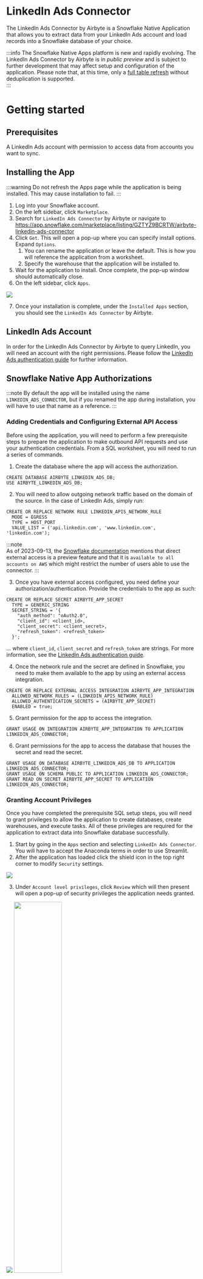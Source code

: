 # LinkedIn Ads Connector

The LinkedIn Ads Connector by Airbyte is a Snowflake Native Application that allows you to extract data from your LinkedIn Ads account and load records into a Snowflake database of your choice.

:::info
The Snowflake Native Apps platform is new and rapidly evolving. The LinkedIn Ads Connector by Airbyte is in _public preview_ and is subject to further development that may affect setup and configuration of the application. Please note that, at this time, only a [full table refresh](../understanding-airbyte/connections/full-refresh-overwrite.md) without deduplication is supported.  
:::

# Getting started

## Prerequisites
A LinkedIn Ads account with permission to access data from accounts you want to sync.

## Installing the App

:::warning
Do not refresh the Apps page while the application is being installed. This may cause installation to fail.
:::

1. Log into your Snowflake account.
2. On the left sidebar, click `Marketplace`.
3. Search for `LinkedIn Ads Connector` by Airbyte or navigate to https://app.snowflake.com/marketplace/listing/GZTYZ9BCRTW/airbyte-linkedin-ads-connector
4. Click `Get`. This will open a pop-up where you can specify install options. Expand `Options`.
    1. You can rename the application or leave the default. This is how you will reference the application from a worksheet.
    2. Specify the warehouse that the application will be installed to.
5. Wait for the application to install. Once complete, the pop-up window should automatically close.
6. On the left sidebar, click `Apps`.

![](./linkedin-ads-app-install.png)

7. Once your installation is complete, under the `Installed Apps` section, you should see the `LinkedIn Ads Connector` by Airbyte. 

## LinkedIn Ads Account
In order for the LinkedIn Ads Connector by Airbyte to query LinkedIn, you will need an account with the right permissions. Please follow the [LinkedIn Ads authentication guide](https://docs.airbyte.com/integrations/sources/linkedin-ads/#set-up-linkedin-ads-authentication-airbyte-open-source) for further information.

## Snowflake Native App Authorizations

:::note
By default the app will be installed using the name `LINKEDIN_ADS_CONNECTOR`, but if you renamed the app during installation, you will have to use that name as a reference.
:::

### Adding Credentials and Configuring External API Access
Before using the application, you will need to perform a few prerequisite steps to prepare the application to make outbound API requests and use your authentication credentials. From a SQL worksheet, you will need to run a series of commands.

1. Create the database where the app will access the authorization.
```
CREATE DATABASE AIRBYTE_LINKEDIN_ADS_DB;
USE AIRBYTE_LINKEDIN_ADS_DB;
```

2. You will need to allow outgoing network traffic based on the domain of the source. In the case of LinkedIn Ads, simply run:
```
CREATE OR REPLACE NETWORK RULE LINKEDIN_APIS_NETWORK_RULE
  MODE = EGRESS
  TYPE = HOST_PORT
  VALUE_LIST = ('api.linkedin.com', 'www.linkedin.com', 'linkedin.com');
```

:::note  
As of 2023-09-13, the [Snowflake documentation](https://docs.snowflake.com/en/sql-reference/sql/create-external-access-integration) mentions that direct external access is a preview feature and that it is `available to all accounts on AWS` which might restrict the number of users able to use the connector.
:::

3. Once you have external access configured, you need define your authorization/authentication. Provide the credentials to the app as such:
```
CREATE OR REPLACE SECRET AIRBYTE_APP_SECRET
  TYPE = GENERIC_STRING
  SECRET_STRING = '{
    "auth_method": "oAuth2.0",
    "client_id": <client_id>,
    "client_secret": <client_secret>,
    "refresh_token": <refresh_token>
  }';
```
... where `client_id`, `client_secret` and `refresh_token` are strings. For more information, see the [LinkedIn Ads authentication guide](https://docs.airbyte.com/integrations/sources/linkedin-ads/#set-up-linkedin-ads-authentication-airbyte-open-source).

4. Once the network rule and the secret are defined in Snowflake, you need to make them available to the app by using an external access integration.
```
CREATE OR REPLACE EXTERNAL ACCESS INTEGRATION AIRBYTE_APP_INTEGRATION
  ALLOWED_NETWORK_RULES = (LINKEDIN_APIS_NETWORK_RULE)
  ALLOWED_AUTHENTICATION_SECRETS = (AIRBYTE_APP_SECRET)
  ENABLED = true;
```

5. Grant permission for the app to access the integration.
```
GRANT USAGE ON INTEGRATION AIRBYTE_APP_INTEGRATION TO APPLICATION LINKEDIN_ADS_CONNECTOR;
```

6. Grant permissions for the app to access the database that houses the secret and read the secret.
```
GRANT USAGE ON DATABASE AIRBYTE_LINKEDIN_ADS_DB TO APPLICATION LINKEDIN_ADS_CONNECTOR;
GRANT USAGE ON SCHEMA PUBLIC TO APPLICATION LINKEDIN_ADS_CONNECTOR;
GRANT READ ON SECRET AIRBYTE_APP_SECRET TO APPLICATION LINKEDIN_ADS_CONNECTOR;
```

### Granting Account Privileges
Once you have completed the prerequisite SQL setup steps, you will need to grant privileges to allow the application to create databases, create warehouses, and execute tasks. 
All of these privileges are required for the application to extract data into Snowflake database successfully.

1. Start by going in the `Apps` section and selecting `LinkedIn Ads Connector`. You will have to accept the Anaconda terms in order to use Streamlit.
2. After the application has loaded click the shield icon in the top right corner to modify `Security` settings.

![](./linkedin-ads-security-button.png)

3. Under `Account level privileges`, click `Review` which will then present will open a pop-up of security privileges the application needs granted.

![](./linkedin-ads-privileges.png)
<img src="./linkedin-ads-privileges.png" width="50%"/>


4. Enable each of the privileges and click `Update Privileges`.
5. Reload the application to ensure that the application privileges have been updated.

You are now ready to begin syncing your data.

## Configuring a Connection
Navigate back to the application by clicking `STREAMLIT` in the top left corner. Select `New Connection` and fill the following fields:

--- 

`start_date`

UTC date in the format YYYY-MM-DD (e.g. 2020-09-17). Any data before this date will not be replicated. 

---

`account_ids`

Leave empty, if you want to pull the data from all associated accounts. To specify individual account IDs to pull data from, separate them by a space. See the [LinkedIn Ads docs](https://www.linkedin.com/help/linkedin/answer/a424270/find-linkedin-ads-account-details) for more info.

---

`Output Database`

The database where the records will be saved. Snowflake's database [naming convention](https://docs.snowflake.com/en/sql-reference/identifiers-syntax) applies here.

---

`Output Schema`

The table where the schema will be saved. Snowflake's table [naming convention](https://docs.snowflake.com/en/sql-reference/identifiers-syntax) applies here. 

--- 

`Connection Name`

How the connection will be referred in the Streamlit app.

--- 

`Replication Frequency`

The sync schedule that determines how often your data will be synced to the target database.

---

## Enabling Logging and Event Sharing for an Application
Sharing the logging and telemetry data of your installed application helps us improve the application and can allow us to better triage problems that your run into. To configure your application for logging and telemetry data please refer to the documentation for [Enabling Logging and Event Sharing](event-sharing.md).

## Syncing Your LinkedIn Ads Data
Once a connection is configured, go in `Connections List` to view all of your connections. From here for each connection you can
view the configuration settings, start a sync, and view the prior sync history.

### Scheduled Syncs
While creating a connection, you can specify a "Replication Frequency" which will dictate how often your data will be extracted from
LinkedIn Ads and loaded into your Snowflake database. This process is started automatically according to your schedule and does not
require that you manually trigger syncs. For example, if you create a connection at 10:15 AM and set your replication frequency to
hourly, then a sync will be started immediately. The next sync will start at 11:15 AM onwards. Only one sync is active at the same
time. In the event that your sync runs longer than one hour, a new sync will start at the next available time.

### Manual Syncs
In addition to scheduled syncs, you can also configure a connection to only sync data on-demand by setting "Replication Frequency" to
`MANUAL`. After creating a connection, from the `Connections List` page, you can use the "Sync Now" button to trigger a sync of
your API data to your Snowflake database. You can also use this button to manually trigger connections that sync according to a
schedule. If there is already a sync in progress, this button will be disabled. 

### Sync History
From the `Connections List` page, you can view information about past syncs for each connection to determine when your
data is done syncing and whether the operation was successful. Once the sync is completed successfully, you should be
able to validate that the records have been stored in `<your_database>.<your_schema>`.

## Supported Streams
As of now, all supported streams perform a full refresh. Incremental syncs are not yet supported. Here are the list of supported streams:
* Accounts
* Account Users
* Ad Analytics by Campaign
* Ad Analytics by Creative
* Campaigns
* Campaign Groups
* Creatives

# Contact Us
snowflake-native-apps@airbyte.io
